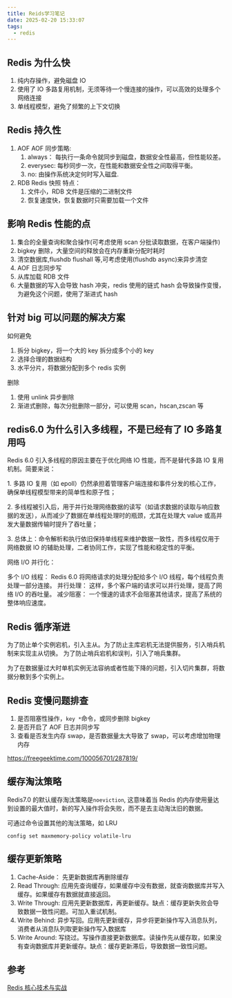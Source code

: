 ```yaml
---
title: Reids学习笔记
date: 2025-02-20 15:33:07
tags:
  - redis
---
```


## Redis 为什么快

1. 纯内存操作，避免磁盘 IO
2. 使用了 IO 多路复用机制，无须等待一个慢连接的操作，可以高效的处理多个网络连接
3. 单线程模型，避免了频繁的上下文切换

## Redis 持久性

1. AOF
   AOF 同步策略:
   1. always： 每执行一条命令就同步到磁盘，数据安全性最高，但性能较差。
   2. everysec: 每秒同步一次，在性能和数据安全性之间取得平衡。
   3. no: 由操作系统决定何时写入磁盘.
2. RDB
   Redis 快照
   特点：
   1. 文件小，RDB 文件是压缩的二进制文件
   2. 恢复速度快，恢复数据时只需要加载一个文件

## 影响 Redis 性能的点

1. 集合的全量查询和聚合操作(可考虑使用 scan 分批读取数据，在客户端操作)
2. bigkey 删除，大量空间的释放会在内存重新分配时耗时
3. 清空数据库,flushdb flushall 等,可考虑使用(flushdb async)来异步清空
4. AOF 日志同步写
5. 从库加载 RDB 文件
6. 大量数据的写入会导致 hash 冲突，redis 使用的链式 hash 会导致操作变慢，为避免这个问题，使用了渐进式 hash

## 针对 big 可以问题的解决方案

如何避免

1. 拆分 bigkey，将一个大的 key 拆分成多个小的 key
2. 选择合理的数据结构
3. 水平分片，将数据分配到多个 redis 实例

删除

1. 使用 unlink 异步删除
2. 渐进式删除，每次分批删除一部分，可以使用 scan，hscan,zscan 等

## redis6.0 为什么引入多线程，不是已经有了 IO 多路复用吗

Redis 6.0 引入多线程的原因主要在于优化网络 IO 性能，而不是替代多路 IO 复用机制。简要来说：

1️. 多路 IO 复用（如 epoll）仍然承担着管理客户端连接和事件分发的核心工作，确保单线程模型带来的简单性和原子性；

2️. 多线程被引入后，用于并行处理网络数据的读写（如请求数据的读取与响应数据的发送），从而减少了数据在单线程处理时的瓶颈，尤其在处理大 value 或高并发大量数据传输时提升了吞吐量；

3️. 总体上：命令解析和执行依旧保持单线程来维护数据一致性，而多线程仅用于网络数据 IO 的辅助处理，二者协同工作，实现了性能和稳定性的平衡。

网络 I/O 并行化：

多个 I/O 线程： Redis 6.0 将网络请求的处理分配给多个 I/O 线程，每个线程负责处理一部分连接。
并行处理： 这样，多个客户端的请求可以并行处理，提高了网络 I/O 的吞吐量。
减少阻塞： 一个慢速的请求不会阻塞其他请求，提高了系统的整体响应速度。

## Redis 循序渐进

为了防止单个实例宕机，引入主从。为了防止主库宕机无法提供服务，引入哨兵机制来实现主从切换。
为了防止哨兵宕机和误判，引入了哨兵集群。

为了在数据量过大时单机实例无法容纳或者性能下降的问题，引入切片集群，将数据分散到多个实例上。

## Redis 变慢问题排查

1. 是否阻塞性操作，`key *`命令，或同步删除 bigkey
2. 是否开启了 AOF 日志并同步写
3. 查看是否发生内存 swap，是否数据量太大导致了 swap，可以考虑增加物理内存

https://freegeektime.com/100056701/287819/

## 缓存淘汰策略

Redis7.0 的默认缓存淘汰策略是`noeviction`, 这意味着当 Redis 的内存使用量达到设置的最大值时，新的写入操作将会失败，而不是去主动淘汰旧的数据。

可通过命令设置其他的淘汰策略，如 LRU

`config set maxmemory-policy volatile-lru`

## 缓存更新策略

1. Cache-Aside： 先更新数据库再删除缓存
2. Read Through: 应用先查询缓存，如果缓存中没有数据，就查询数据库并写入缓存。如果缓存有数据就直接返回。
3. Write Through: 应用先更新数据库，再更新缓存。缺点：缓存更新失败会导致数据一致性问题。可加入重试机制。
4. Write Behind: 异步写回。应用先更新缓存，异步将更新操作写入消息队列，消费者从消息队列取更新操作写入数据库
5. Write Around: 写绕过。写操作直接更新数据库。读操作先从缓存取，如果没有查询数据库并更新缓存。缺点：缓存更新滞后，导致数据一致性问题。

## 参考

[Redis 核心技术与实战](https://freegeektime.com/posts/100056701/)
